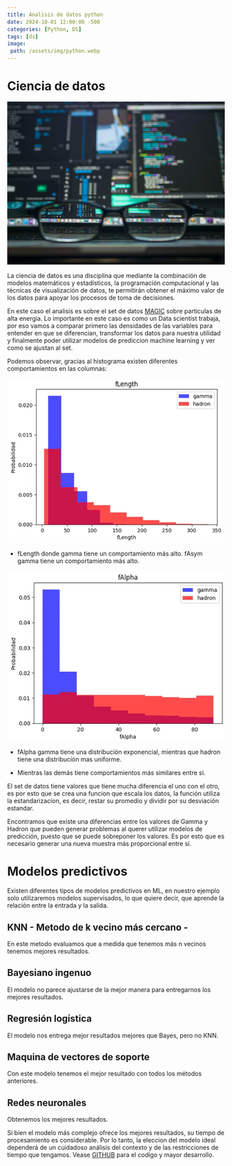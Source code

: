 ```yaml
---
title: Analisis de datos python
date: 2024-10-01 12:00:00 -500
categories: [Python, DS]
tags: [ds]
image:
 path: /assets/img/python.webp
---
```


# Ciencia de datos

![Diagrama.PNG](/assets/img/11.webp)

La ciencia de datos es una disciplina que mediante la combinación de modelos matemáticos y estadísticos, la programación computacional y las técnicas de visualización de datos, te permitirán obtener el máximo valor de los datos para apoyar los procesos de toma de decisiones.

En este caso el analisis es sobre el set de datos [MAGIC](https://archive.ics.uci.edu/dataset/159/magic+gamma+telescope) sobre particulas de alta energia. Lo importante en este caso es como un Data scientist trabaja, por eso vamos a comparar primero las densidades de las variables para entender en que se diferencian, transformar los datos para nuestra utilidad y finalmente poder utilizar modelos de prediccion machine learning y ver como se ajustan al set.

Podemos observar, gracias al histograma existen diferentes comportamientos en las columnas:

![Diagrama.PNG](/assets/img/1.webp)

* fLength donde gamma tiene un comportamiento más alto. fAsym gamma tiene un comportamiento más alto.

![Diagrama.PNG](/assets/img/2.webp)

* fAlpha gamma tiene una distribución exponencial, mientras que hadron tiene una distribución mas uniforme.

* Mientras las demás tiene comportamientos más similares entre sí.

El set de datos tiene valores que tiene mucha diferencia el uno con el otro, es por esto que se crea una funcion que escala los datos, la función utiliza la estandarizacion, es decir, restar su promedio y dividir por su desviación estandar. 

Encontramos que existe una diferencias entre los valores de Gamma y Hadron que pueden generar problemas al querer utilizar modelos de predicción, puesto que se puede sobreponer los valores. Es por esto que es necesario generar una nueva muestra más proporcional entre sí.

# Modelos predictivos 

Existen diferentes tipos de modelos predictivos en ML, en nuestro ejemplo solo utilizaremos modelos supervisados, lo que quiere decir, que aprende la relación entre la entrada y la salida.

## KNN - Metodo de k vecino más cercano -

En este metodo evaluamos que a medida que tenemos más n vecinos tenemos mejores resultados.

##  Bayesiano ingenuo

El modelo no parece ajustarse de la mejor manera para entregarnos los mejores resultados.

##  Regresión logística

El modelo nos entrega mejor resultados mejores que Bayes, pero no KNN.

## Maquina de vectores de soporte

Con este modelo tenemos el mejor resultado con todos los métodos anteriores.

## Redes neuronales

Obtenemos los mejores resultados.

Si bien el modelo más complejo ofrece los mejores resultados, su tiempo de procesamiento es considerable. Por lo tanto, la eleccion del modelo ideal dependerá de un cuidadoso análisis del contexto y de las restricciones de tiempo que tengamos. Vease [GITHUB](https://github.com/smrj23/ML/blob/main/TelescopioMAGIC.ipynb) para el codigo y mayor desarrollo.